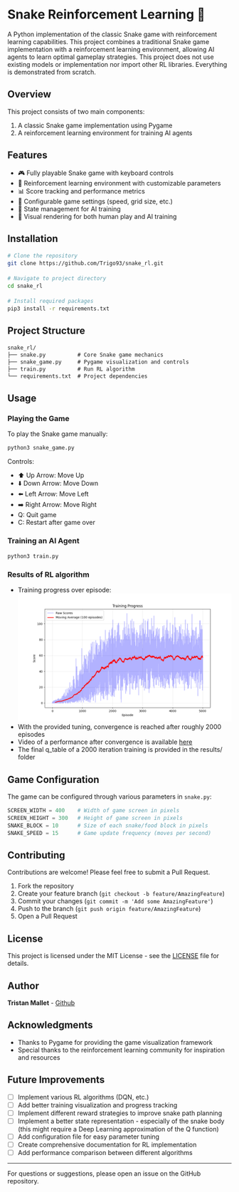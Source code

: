 # Snake Reinforcement Learning 🐍

A Python implementation of the classic Snake game with reinforcement learning capabilities. This project combines a traditional Snake game implementation with a reinforcement learning environment, allowing AI agents to learn optimal gameplay strategies. This project does not use existing models or implementation nor import other RL libraries. Everything is demonstrated from scratch.

## Overview

This project consists of two main components:
1. A classic Snake game implementation using Pygame
2. A reinforcement learning environment for training AI agents

## Features

- 🎮 Fully playable Snake game with keyboard controls
- 🤖 Reinforcement learning environment with customizable parameters
- 📊 Score tracking and performance metrics
- 🎯 Configurable game settings (speed, grid size, etc.)
- 🔄 State management for AI training
- 🎨 Visual rendering for both human play and AI training

## Installation

```bash
# Clone the repository
git clone https://github.com/Trigo93/snake_rl.git

# Navigate to project directory
cd snake_rl

# Install required packages
pip3 install -r requirements.txt
```

## Project Structure

```
snake_rl/
├── snake.py          # Core Snake game mechanics
├── snake_game.py     # Pygame visualization and controls
├── train.py          # Run RL algorithm  
└── requirements.txt  # Project dependencies
```

## Usage

### Playing the Game

To play the Snake game manually:

```bash
python3 snake_game.py
```

Controls:
- ⬆️ Up Arrow: Move Up
- ⬇️ Down Arrow: Move Down
- ⬅️ Left Arrow: Move Left
- ➡️ Right Arrow: Move Right
- Q: Quit game
- C: Restart after game over

### Training an AI Agent

```bash
python3 train.py
```

### Results of RL algorithm

- Training progress over episode:
![Training progress](results/training_progress.png)
- With the provided tuning, convergence is reached after roughly 2000 episodes
- Video of a performance after convergence is available [here](results/last_game.mp4)
- The final q_table of a 2000 iteration training is provided in the results/ folder


## Game Configuration

The game can be configured through various parameters in `snake.py`:

```python
SCREEN_WIDTH = 400    # Width of game screen in pixels
SCREEN_HEIGHT = 300   # Height of game screen in pixels
SNAKE_BLOCK = 10      # Size of each snake/food block in pixels
SNAKE_SPEED = 15      # Game update frequency (moves per second)
```

## Contributing

Contributions are welcome! Please feel free to submit a Pull Request.

1. Fork the repository
2. Create your feature branch (`git checkout -b feature/AmazingFeature`)
3. Commit your changes (`git commit -m 'Add some AmazingFeature'`)
4. Push to the branch (`git push origin feature/AmazingFeature`)
5. Open a Pull Request

## License

This project is licensed under the MIT License - see the [LICENSE](LICENSE) file for details.

## Author

**Tristan Mallet** - [Github](https://github.com/Trigo93)

## Acknowledgments

- Thanks to Pygame for providing the game visualization framework
- Special thanks to the reinforcement learning community for inspiration and resources

## Future Improvements

- [ ] Implement various RL algorithms (DQN, etc.)
- [ ] Add better training visualization and progress tracking
- [ ] Implement different reward strategies to improve snake path planning
- [ ] Implement a better state representation - especially of the snake body (this might require a Deep Learning approximation of the Q function)
- [ ] Add configuration file for easy parameter tuning
- [ ] Create comprehensive documentation for RL implementation
- [ ] Add performance comparison between different algorithms

---

For questions or suggestions, please open an issue on the GitHub repository.
